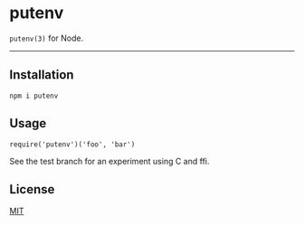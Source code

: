 # putenv

`putenv(3)` for Node.

--------

## Installation

`npm i putenv`

## Usage

`require('putenv')('foo', 'bar')`

See the test branch for an experiment using C and ffi.

## License

[MIT](./LICENSE.md)
